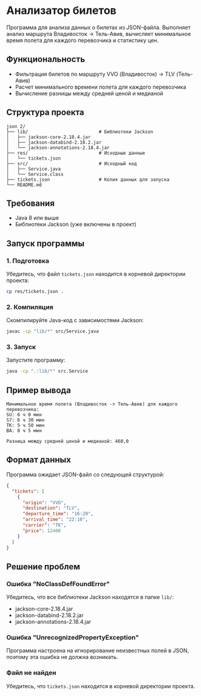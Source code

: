 # Анализатор билетов

Программа для анализа данных о билетах из JSON-файла. Выполняет анализ маршрута Владивосток → Тель-Авив, вычисляет минимальное время полета для каждого перевозчика и статистику цен.

## Функциональность

- Фильтрация билетов по маршруту VVO (Владивосток) → TLV (Тель-Авив)
- Расчет минимального времени полета для каждого перевозчика
- Вычисление разницы между средней ценой и медианой

## Структура проекта

```
json 2/
├── lib/                          # Библиотеки Jackson
│   ├── jackson-core-2.18.4.jar
│   ├── jackson-databind-2.18.2.jar
│   └── jackson-annotations-2.18.4.jar
├── res/                          # Исходные данные
│   └── tickets.json
├── src/                          # Исходный код
│   ├── Service.java
│   └── Service.class
├── tickets.json                  # Копия данных для запуска
└── README.md
```

## Требования

- Java 8 или выше
- Библиотеки Jackson (уже включены в проект)

## Запуск программы

### 1. Подготовка

Убедитесь, что файл `tickets.json` находится в корневой директории проекта:

```bash
cp res/tickets.json .
```

### 2. Компиляция

Скомпилируйте Java-код с зависимостями Jackson:

```bash
javac -cp "lib/*" src/Service.java
```

### 3. Запуск

Запустите программу:

```bash
java -cp ".:lib/*" src.Service
```

## Пример вывода

```
Минимальное время полета (Владивосток -> Тель-Авив) для каждого перевозчика:
SU: 6 ч 0 мин
S7: 6 ч 30 мин
TK: 5 ч 50 мин
BA: 8 ч 5 мин

Разница между средней ценой и медианой: 460,0
```

## Формат данных

Программа ожидает JSON-файл со следующей структурой:

```json
{
  "tickets": [
    {
      "origin": "VVO",
      "destination": "TLV", 
      "departure_time": "16:20",
      "arrival_time": "22:10",
      "carrier": "TK",
      "price": 12400
    }
  ]
}
```

## Решение проблем

### Ошибка "NoClassDefFoundError"
Убедитесь, что все библиотеки Jackson находятся в папке `lib/`:
- jackson-core-2.18.4.jar
- jackson-databind-2.18.2.jar  
- jackson-annotations-2.18.4.jar

### Ошибка "UnrecognizedPropertyException"
Программа настроена на игнорирование неизвестных полей в JSON, поэтому эта ошибка не должна возникать.

### Файл не найден
Убедитесь, что `tickets.json` находится в корневой директории проекта. 